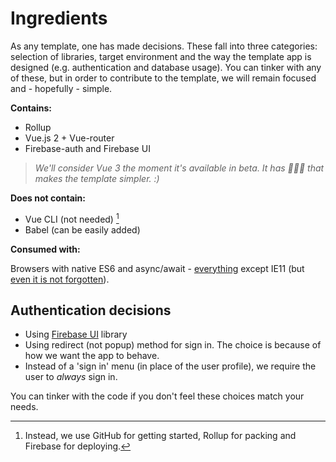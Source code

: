 # Ingredients

As any template, one has made decisions. These fall into three categories: selection of libraries, target environment and the way the template app is designed (e.g. authentication and database usage). You can tinker with any of these, but in order to contribute to the template, we will remain focused and - hopefully - simple.

**Contains:**

- Rollup
- Vue.js 2 + Vue-router
- Firebase-auth and Firebase UI

>*We'll consider Vue 3 the moment it's available in beta. It has 🍫🍬🍭 that makes the template simpler. :)*

<!-- Placeholder; not using Font Awesome
Font Awesome may only be used for some individual icons, in the template. Having it included is intended to make creating your app smoother.
-->

**Does not contain:**

- Vue CLI (not needed) [^1]
- Babel (can be easily added)

[^1]: Instead, we use GitHub for getting started, Rollup for packing and Firebase for deploying.

**Consumed with:**

Browsers with native ES6 and async/await - [everything](https://www.caniuse.com/#search=async) except IE11 (but [even it is not forgotten](https://github.com/akauppi/GroundLevel-firebase-web/issues/5)).


## Authentication decisions

- Using [Firebase UI](https://firebase.google.com/docs/auth/web/firebaseui) library
- Using redirect (not popup) method for sign in. The choice is because of how we want the app to behave.
- Instead of a 'sign in' menu (in place of the user profile), we require the user to *always* sign in.

You can tinker with the code if you don't feel these choices match your needs.
